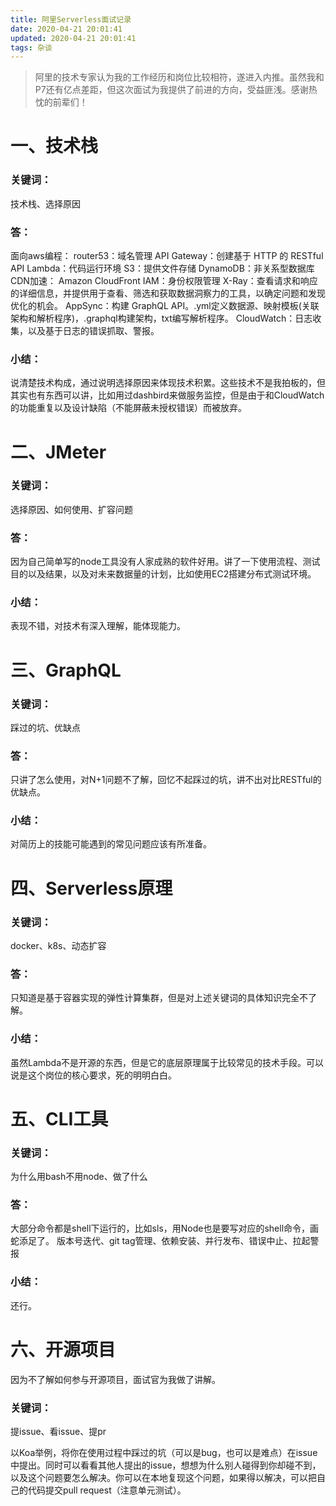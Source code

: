 ```yaml
---
title: 阿里Serverless面试记录
date: 2020-04-21 20:01:41
updated: 2020-04-21 20:01:41
tags: 杂谈
---
```


> 阿里的技术专家认为我的工作经历和岗位比较相符，遂进入内推。虽然我和P7还有亿点差距，但这次面试为我提供了前进的方向，受益匪浅。感谢热忱的前辈们！

<!-- more -->

# 一、技术栈
### 关键词：
技术栈、选择原因
    
### 答：
面向aws编程： 
router53：域名管理
API Gateway：创建基于 HTTP 的 RESTful API
Lambda：代码运行环境
S3：提供文件存储
DynamoDB：非关系型数据库
CDN加速： Amazon CloudFront 
IAM：身份权限管理
X-Ray：查看请求和响应的详细信息，并提供用于查看、筛选和获取数据洞察力的工具，以确定问题和发现优化的机会。
AppSync：构建 GraphQL API。.yml定义数据源、映射模板(关联架构和解析程序)，.graphql构建架构，txt编写解析程序。
CloudWatch：日志收集，以及基于日志的错误抓取、警报。

### 小结：
说清楚技术构成，通过说明选择原因来体现技术积累。这些技术不是我拍板的，但其实也有东西可以讲，比如用过dashbird来做服务监控，但是由于和CloudWatch的功能重复以及设计缺陷（不能屏蔽未授权错误）而被放弃。

# 二、JMeter
### 关键词：
选择原因、如何使用、扩容问题

### 答：
因为自己简单写的node工具没有人家成熟的软件好用。讲了一下使用流程、测试目的以及结果，以及对未来数据量的计划，比如使用EC2搭建分布式测试环境。

### 小结：
表现不错，对技术有深入理解，能体现能力。

# 三、GraphQL
### 关键词：
踩过的坑、优缺点

### 答：
只讲了怎么使用，对N+1问题不了解，回忆不起踩过的坑，讲不出对比RESTful的优缺点。

### 小结：
对简历上的技能可能遇到的常见问题应该有所准备。

# 四、Serverless原理
### 关键词：
docker、k8s、动态扩容

### 答：
只知道是基于容器实现的弹性计算集群，但是对上述关键词的具体知识完全不了解。

### 小结：
虽然Lambda不是开源的东西，但是它的底层原理属于比较常见的技术手段。可以说是这个岗位的核心要求，死的明明白白。

# 五、CLI工具
### 关键词：
为什么用bash不用node、做了什么

### 答：
大部分命令都是shell下运行的，比如sls，用Node也是要写对应的shell命令，画蛇添足了。
版本号迭代、git tag管理、依赖安装、并行发布、错误中止、拉起警报

### 小结：
还行。

# 六、开源项目
因为不了解如何参与开源项目，面试官为我做了讲解。

### 关键词：
提issue、看issue、提pr

以Koa举例，将你在使用过程中踩过的坑（可以是bug，也可以是难点）在issue中提出。同时可以看看其他人提出的issue，想想为什么别人碰得到你却碰不到，以及这个问题要怎么解决。你可以在本地复现这个问题，如果得以解决，可以把自己的代码提交pull request（注意单元测试）。
